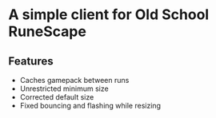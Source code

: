 # A simple client for Old School RuneScape

## Features

* Caches gamepack between runs
* Unrestricted minimum size
* Corrected default size
* Fixed bouncing and flashing while resizing
